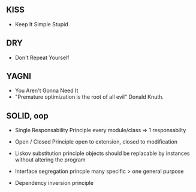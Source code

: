 ## KISS

- Keep It Simple Stupid

## DRY

- Don't Repeat Yourself

## YAGNI

- You Aren't Gonna Need It
- "Premature optimization is the root of all evil" Donald Knuth.

## SOLID, oop

- Single Responsability Principle
  every module/class => 1 responsabilty

- Open / Closed Principle
  open to extension, closed to modification

- Liskov substitution principle
  objects should be replacable by instances without altering the program

- Interface segregation princple
  many specific > one general purpose

- Dependency inversion principle
